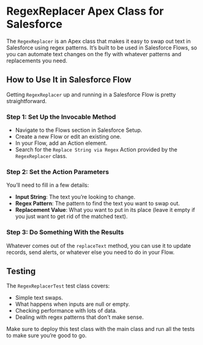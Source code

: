 # RegexReplacer Apex Class for Salesforce

The `RegexReplacer` is an Apex class that makes it easy to swap out text in Salesforce using regex patterns. It’s built to be used in Salesforce Flows, so you can automate text changes on the fly with whatever patterns and replacements you need.

## How to Use It in Salesforce Flow

Getting `RegexReplacer` up and running in a Salesforce Flow is pretty straightforward.

### Step 1: Set Up the Invocable Method

-  Navigate to the Flows section in Salesforce Setup.
-  Create a new Flow or edit an existing one.
-  In your Flow, add an Action element.
-  Search for the `Replace String via Regex` Action provided by the `RegexReplacer` class.

### Step 2: Set the Action Parameters

You’ll need to fill in a few details:

-   **Input String**: The text you’re looking to change.
-   **Regex Pattern**: The pattern to find the text you want to swap out.
-   **Replacement Value**: What you want to put in its place (leave it empty if you just want to get rid of the matched text).

### Step 3: Do Something With the Results

Whatever comes out of the `replaceText` method, you can use it to update records, send alerts, or whatever else you need to do in your Flow.

## Testing

The `RegexReplacerTest` test class covers:

-   Simple text swaps.
-   What happens when inputs are null or empty.
-   Checking performance with lots of data.
-   Dealing with regex patterns that don’t make sense.

Make sure to deploy this test class with the main class and run all the tests to make sure you’re good to go.
